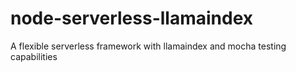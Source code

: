 # node-serverless-llamaindex
A flexible serverless framework with llamaindex and mocha testing capabilities
